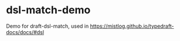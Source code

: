 # dsl-match-demo

Demo for draft-dsl-match, used in https://mistlog.github.io/typedraft-docs/docs/#dsl

